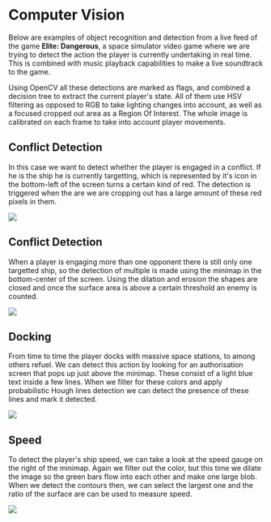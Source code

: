 # Computer Vision


Below are examples of object recognition and detection from a live feed of the game **Elite: Dangerous**, a space simulator
video game where we are trying to detect the action the player is currently undertaking in real time. This is combined with
music playback capabilities to make a live soundtrack to the game.

Using OpenCV all these detections are marked as flags, and combined a decision tree to extract the current player's state.
All of them use HSV filtering as opposed to RGB to take lighting changes into account, as well as a focused cropped out area
as a Region Of Interest. The whole image is calibrated on each frame to take into account player movements.

## Conflict Detection


In this case we want to detect whether the player is engaged in a conflict. If he is the ship he is currently targetting, which 
is represented by it's icon in the bottom-left of the screen turns a certain kind of red. The detection is triggered when the are 
we are cropping out has a large amount of these red pixels in them.


![](./theResources/conflict.gif)



## Conflict Detection


When a player is engaging more than one opponent there is still only one targetted ship, so the detection of multiple is made using 
the minimap in the bottom-center of the screen. Using the dilation and erosion the shapes are closed and once the surface area 
is above a certain threshold an enemy is counted.


![](./theResources/conflict-multiple.gif)



## Docking


From time to time the player docks with massive space stations, to among others refuel. We can detect this action by looking 
for an authorisation screen that pops up just above the minimap. These consist of a light blue text inside a few lines. When 
we filter for these colors and apply probabilistic Hough lines detection we can detect the presence of these lines and mark
it detected.


![](./theResources/docking.gif)



## Speed


To detect the player's ship speed, we can take a look at the speed gauge on the right of the minimap. Again we filter out 
the color, but this time we dilate the image so the green bars flow into each other and make one large blob. When we detect
the contours then, we can select the largest one and the ratio of the surface are can be used to measure speed.


![](./theResources/speed.gif)
